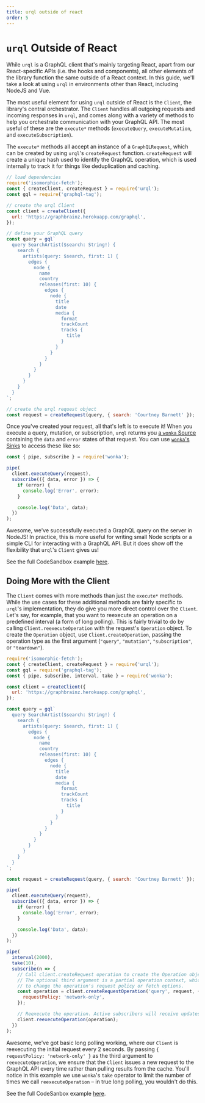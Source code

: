 ```yaml
---
title: urql outside of react
order: 5
---
```


<a name="urql-outside-of-react"></a>

# `urql` Outside of React

While `urql` is a GraphQL client that's mainly targeting React, apart from our React-specific APIs (i.e. the hooks and components), all other elements of the library function the same outside of a React context. In this guide, we'll take a look at using `urql` in environments other than React, including NodeJS and Vue.

The most useful element for using `urql` outside of React is the `Client`, the library's central orchestrator. The `Client` handles all outgoing requests and incoming responses in `urql`, and comes along with a variety of methods to help you orchestrate communication with your GraphQL API. The most useful of these are the `execute*` methods (`executeQuery`, `executeMutation`, and `executeSubscription`).

The `execute*` methods all accept an instance of a `GraphQLRequest`, which can be created by using `urql`'s `createRequest` function. `createRequest` will create a unique hash used to identify the GraphQL operation, which is used internally to track it for things like deduplication and caching.

```javascript
// load dependencies
require('isomorphic-fetch');
const { createClient, createRequest } = require('urql');
const gql = require('graphql-tag');

// create the urql Client
const client = createClient({
  url: 'https://graphbrainz.herokuapp.com/graphql',
});

// define your GraphQL query
const query = gql`
  query SearchArtist($search: String!) {
    search {
      artists(query: $search, first: 1) {
        edges {
          node {
            name
            country
            releases(first: 10) {
              edges {
                node {
                  title
                  date
                  media {
                    format
                    trackCount
                    tracks {
                      title
                    }
                  }
                }
              }
            }
          }
        }
      }
    }
  }
`;

// create the urql request object
const request = createRequest(query, { search: 'Courtney Barnett' });
```

Once you've created your request, all that's left is to execute it! When you execute a query, mutation, or subscription, `urql` returns you [a `wonka` Source](https://wonka.kitten.sh/api/sources) containing the `data` and `error` states of that request. You can use [`wonka`'s Sinks](https://wonka.kitten.sh/api/sinks) to access these like so:

```javascript
const { pipe, subscribe } = require('wonka');

pipe(
  client.executeQuery(request),
  subscribe(({ data, error }) => {
    if (error) {
      console.log('Error', error);
    }

    console.log('Data', data);
  })
);
```

Awesome, we've successfully executed a GraphQL query on the server in NodeJS! In practice, this is more useful for writing small Node scripts or a simple CLI for interacting with a GraphQL API. But it does show off the flexibility that `urql`'s `Client` gives us!

See the full CodeSandbox example [here](https://codesandbox.io/s/urql-node-1jhj8).

## Doing More with the Client

The `Client` comes with more methods than just the `execute*` methods. While the use cases for these additional methods are fairly specific to `urql`'s implementation, they do give you more direct control over the `Client`. Let's say, for example, that you want to reexecute an operation on a predefined interval (a form of long polling). This is fairly trivial to do by calling `Client.reexecuteOperation` with the request's `Operation` object. To create the `Operation` object, use `Client.createOperation`, passing the operation type as the first argument (`"query"`, `"mutation"`, `"subscription"`, or `"teardown"`).

```javascript
require('isomorphic-fetch');
const { createClient, createRequest } = require('urql');
const gql = require('graphql-tag');
const { pipe, subscribe, interval, take } = require('wonka');

const client = createClient({
  url: 'https://graphbrainz.herokuapp.com/graphql',
});

const query = gql`
  query SearchArtist($search: String!) {
    search {
      artists(query: $search, first: 1) {
        edges {
          node {
            name
            country
            releases(first: 10) {
              edges {
                node {
                  title
                  date
                  media {
                    format
                    trackCount
                    tracks {
                      title
                    }
                  }
                }
              }
            }
          }
        }
      }
    }
  }
`;

const request = createRequest(query, { search: 'Courtney Barnett' });

pipe(
  client.executeQuery(request),
  subscribe(({ data, error }) => {
    if (error) {
      console.log('Error', error);
    }

    console.log('Data', data);
  })
);

pipe(
  interval(2000),
  take(10),
  subscribe(n => {
    // Call client.createRequest operation to create the Operation object.
    // The optional third argument is a partial operation context, which allows you
    // to change the operation's request policy or fetch options.
    const operation = client.createRequestOperation('query', request, {
      requestPolicy: 'network-only',
    });

    // Reexecute the operation. Active subscribers will receive updates.
    client.reexecuteOperation(operation);
  })
);
```

Awesome, we've got basic long polling working, where our `Client` is reexecuting the initial request every 2 seconds. By passing `{ requestPolicy: 'network-only' }` as the third argument to `reexecuteOperation`, we ensure that the `Client` issues a new request to the GraphQL API every time rather than pulling results from the cache. You'll notice in this example we use `wonka`'s `take` operator to limit the number of times we call `reexecuteOperation` – in true long polling, you wouldn't do this.

See the full CodeSanbox example [here](https://codesandbox.io/s/urql-node-polling-erkwe).
